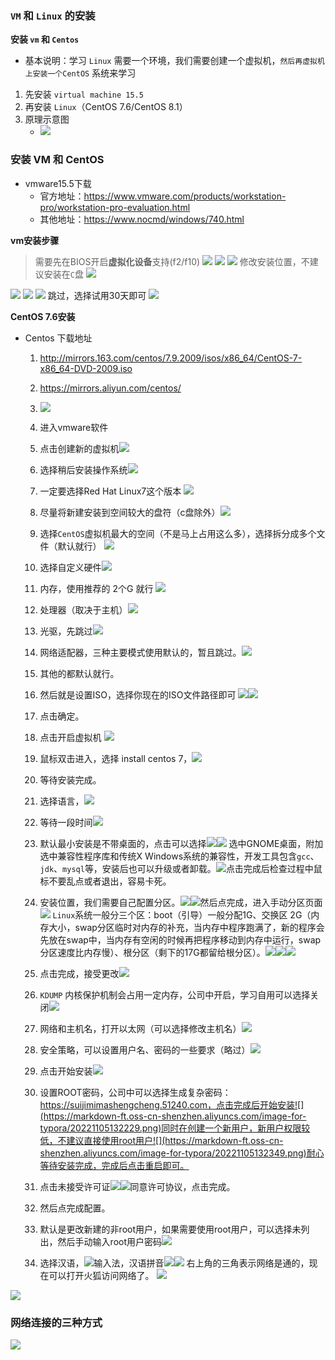### `VM` 和 `Linux` 的安装

**安装 `vm` 和 `Centos`**

- 基本说明：学习 `Linux` 需要一个环境，我们需要创建一个虚拟机，`然后再虚拟机上安装一个CentOS` 系统来学习

1. 先安装 `virtual machine 15.5`
2. 再安装 `Linux`（CentOS 7.6/CentOS 8.1）
3. 原理示意图
	- ![](https://markdown-ft.oss-cn-shenzhen.aliyuncs.com/image-for-typora/20221105114247.png)

### 安装 VM 和 CentOS

- vmware15.5下载
	- 官方地址：https://www.vmware.com/products/workstation-pro/workstation-pro-evaluation.html
	- 其他地址：https://www.nocmd/windows/740.html

**vm安装步骤**

> 需要先在BIOS开启**虚拟化设备**支持(f2/f10)
![](https://markdown-ft.oss-cn-shenzhen.aliyuncs.com/image-for-typora/20221105120246.png)
![](https://markdown-ft.oss-cn-shenzhen.aliyuncs.com/image-for-typora/20221105120253.png)
![](https://markdown-ft.oss-cn-shenzhen.aliyuncs.com/image-for-typora/20221105120310.png)
> 修改安装位置，不建议安装在`C`盘
![](https://markdown-ft.oss-cn-shenzhen.aliyuncs.com/image-for-typora/20221105120406.png)

![](https://markdown-ft.oss-cn-shenzhen.aliyuncs.com/image-for-typora/20221105120414.png)
![](https://markdown-ft.oss-cn-shenzhen.aliyuncs.com/image-for-typora/20221105120422.png)
![](https://markdown-ft.oss-cn-shenzhen.aliyuncs.com/image-for-typora/20221105120504.png)
跳过，选择试用30天即可
![](https://markdown-ft.oss-cn-shenzhen.aliyuncs.com/image-for-typora/20221105120556.png)


**CentOS 7.6安装**

- Centos 下载地址
	1. http://mirrors.163.com/centos/7.9.2009/isos/x86_64/CentOS-7-x86_64-DVD-2009.iso
	2. https://mirrors.aliyun.com/centos/
	3. ![](https://markdown-ft.oss-cn-shenzhen.aliyuncs.com/image-for-typora/20221105121319.png)
	4. 进入vmware软件
	5. 点击创建新的虚拟机![](https://markdown-ft.oss-cn-shenzhen.aliyuncs.com/image-for-typora/20221105121517.png)
	6. 选择稍后安装操作系统![](https://markdown-ft.oss-cn-shenzhen.aliyuncs.com/image-for-typora/20221105121603.png)
	7. 一定要选择Red Hat Linux7这个版本 ![](https://markdown-ft.oss-cn-shenzhen.aliyuncs.com/image-for-typora/20221105121650.png)
	8. 尽量将新建安装到空间较大的盘符（c盘除外）![](https://markdown-ft.oss-cn-shenzhen.aliyuncs.com/image-for-typora/20221105121832.png)
	9. 选择`CentOS`虚拟机最大的空间（不是马上占用这么多），选择拆分成多个文件（默认就行） ![](https://markdown-ft.oss-cn-shenzhen.aliyuncs.com/image-for-typora/20221105121919.png)
	10. 选择自定义硬件![](https://markdown-ft.oss-cn-shenzhen.aliyuncs.com/image-for-typora/20221105122045.png)
	11. 内存，使用推荐的 2个G 就行 ![](https://markdown-ft.oss-cn-shenzhen.aliyuncs.com/image-for-typora/20221105122109.png)
	12. 处理器（取决于主机）![](https://markdown-ft.oss-cn-shenzhen.aliyuncs.com/image-for-typora/20221105122352.png)
	13. 光驱，先跳过![](https://markdown-ft.oss-cn-shenzhen.aliyuncs.com/image-for-typora/20221105122426.png)

	14. 网络适配器，三种主要模式使用默认的，暂且跳过。![](https://markdown-ft.oss-cn-shenzhen.aliyuncs.com/image-for-typora/20221105122437.png)
	15. 其他的都默认就行。
	16. 然后就是设置ISO，选择你现在的ISO文件路径即可 ![](https://markdown-ft.oss-cn-shenzhen.aliyuncs.com/image-for-typora/20221105122602.png)![](https://markdown-ft.oss-cn-shenzhen.aliyuncs.com/image-for-typora/20221105122652.png)
	17. 点击确定。
	18. 点击开启虚拟机 ![](https://markdown-ft.oss-cn-shenzhen.aliyuncs.com/image-for-typora/20221105122753.png)
	19. 鼠标双击进入，选择 install centos 7，![](https://markdown-ft.oss-cn-shenzhen.aliyuncs.com/image-for-typora/20221105125613.png)
	20. 等待安装完成。
	21. 选择语言，![](https://markdown-ft.oss-cn-shenzhen.aliyuncs.com/image-for-typora/20221105125735.png)
	22. 等待一段时间![](https://markdown-ft.oss-cn-shenzhen.aliyuncs.com/image-for-typora/20221105125802.png)
	23. 默认最小安装是不带桌面的，点击可以选择![](https://markdown-ft.oss-cn-shenzhen.aliyuncs.com/image-for-typora/20221105125839.png)![](https://markdown-ft.oss-cn-shenzhen.aliyuncs.com/image-for-typora/20221105130009.png) 选中GNOME桌面，附加选中兼容性程序库和传统X Windows系统的兼容性，开发工具包含`gcc`、`jdk`、`mysql`等，安装后也可以升级或者卸载。![](https://markdown-ft.oss-cn-shenzhen.aliyuncs.com/image-for-typora/20221105130237.png)点击完成后检查过程中鼠标不要乱点或者退出，容易卡死。

	24. 安装位置，我们需要自己配置分区。![](https://markdown-ft.oss-cn-shenzhen.aliyuncs.com/image-for-typora/20221105130353.png)![](https://markdown-ft.oss-cn-shenzhen.aliyuncs.com/image-for-typora/20221105130422.png)然后点完成，进入手动分区页面![](https://markdown-ft.oss-cn-shenzhen.aliyuncs.com/image-for-typora/20221105130459.png) `Linux`系统一般分三个区：boot（引导）一般分配1G、交换区 2G（内存大小，swap分区临时对内存的补充，当内存中程序跑满了，新的程序会先放在swap中，当内存有空闲的时候再把程序移动到内存中运行，swap分区速度比内存慢）、根分区（剩下的17G都留给根分区）。![](https://markdown-ft.oss-cn-shenzhen.aliyuncs.com/image-for-typora/20221105131314.png)![](https://markdown-ft.oss-cn-shenzhen.aliyuncs.com/image-for-typora/20221105131331.png)![](https://markdown-ft.oss-cn-shenzhen.aliyuncs.com/image-for-typora/20221105131400.png)
	25. 点击完成，接受更改![](https://markdown-ft.oss-cn-shenzhen.aliyuncs.com/image-for-typora/20221105131443.png)
	26. `KDUMP` 内核保护机制会占用一定内存，公司中开启，学习自用可以选择关闭![](https://markdown-ft.oss-cn-shenzhen.aliyuncs.com/image-for-typora/20221105131652.png)
	27. 网络和主机名，打开以太网（可以选择修改主机名）![](https://markdown-ft.oss-cn-shenzhen.aliyuncs.com/image-for-typora/20221105131809.png)
	28. 安全策略，可以设置用户名、密码的一些要求（略过）![](https://markdown-ft.oss-cn-shenzhen.aliyuncs.com/image-for-typora/20221105131912.png)
	29. 点击开始安装![](https://markdown-ft.oss-cn-shenzhen.aliyuncs.com/image-for-typora/20221105131957.png)
	30. 设置ROOT密码，公司中可以选择生成复杂密码：https://suijimimashengcheng.51240.com，点击完成后开始安装![](https://markdown-ft.oss-cn-shenzhen.aliyuncs.com/image-for-typora/20221105132229.png)同时在创建一个新用户，新用户权限较低，不建议直接使用root用户![](https://markdown-ft.oss-cn-shenzhen.aliyuncs.com/image-for-typora/20221105132349.png)耐心等待安装完成，完成后点击重启即可。
	31. 点击未接受许可证![](https://markdown-ft.oss-cn-shenzhen.aliyuncs.com/image-for-typora/20221105132918.png)![](https://markdown-ft.oss-cn-shenzhen.aliyuncs.com/image-for-typora/20221105132930.png)同意许可协议，点击完成。
	32. 然后点完成配置。
	33. 默认是更改新建的非root用户，如果需要使用root用户，可以选择未列出，然后手动输入root用户密码![](https://markdown-ft.oss-cn-shenzhen.aliyuncs.com/image-for-typora/20221105133051.png)
	34. 选择汉语，![](https://markdown-ft.oss-cn-shenzhen.aliyuncs.com/image-for-typora/20221105133247.png)输入法，汉语拼音![](https://markdown-ft.oss-cn-shenzhen.aliyuncs.com/image-for-typora/20221105133314.png)![](https://markdown-ft.oss-cn-shenzhen.aliyuncs.com/image-for-typora/20221105133339.png)
右上角的三角表示网络是通的，现在可以打开火狐访问网络了。
![](https://markdown-ft.oss-cn-shenzhen.aliyuncs.com/image-for-typora/20221105133604.png)

![](https://markdown-ft.oss-cn-shenzhen.aliyuncs.com/image-for-typora/20221105133514.png)


### 网络连接的三种方式

![](https://markdown-ft.oss-cn-shenzhen.aliyuncs.com/image-for-typora/20221105134447.png)
